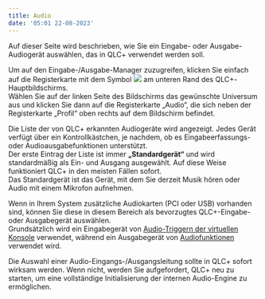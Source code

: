 ```yaml
---
title: Audio
date: '05:01 22-08-2023'
---
```


Auf dieser Seite wird beschrieben, wie Sie ein Eingabe- oder Ausgabe-Audiogerät auswählen, das in QLC+ verwendet werden soll.

Um auf den Eingabe-/Ausgabe-Manager zuzugreifen, klicken Sie einfach auf die Registerkarte mit dem Symbol ![](/basics/input_output.png) am unteren Rand des QLC+-Hauptbildschirms.  
Wählen Sie auf der linken Seite des Bildschirms das gewünschte Universum aus und klicken Sie dann auf die Registerkarte „Audio“, die sich neben der Registerkarte „Profil“ oben rechts auf dem Bildschirm befindet.

Die Liste der von QLC+ erkannten Audiogeräte wird angezeigt. Jedes Gerät verfügt über ein Kontrollkästchen, je nachdem, ob es Eingabeerfassungs- oder Audioausgabefunktionen unterstützt.  
Der erste Eintrag der Liste ist immer **„Standardgerät“** und wird standardmäßig als Ein- und Ausgang ausgewählt. Auf diese Weise funktioniert QLC+ in den meisten Fällen sofort.  
Das Standardgerät ist das Gerät, mit dem Sie derzeit Musik hören oder Audio mit einem Mikrofon aufnehmen.  

Wenn in Ihrem System zusätzliche Audiokarten (PCI oder USB) vorhanden sind, können Sie diese in diesem Bereich als bevorzugtes QLC+-Eingabe- oder Ausgabegerät auswählen.  
Grundsätzlich wird ein Eingabegerät von [Audio-Triggern der virtuellen Konsole](/virtual-console/audio-triggers) verwendet, während ein Ausgabegerät von [Audiofunktionen](/basics/glossary-and-concepts#audio) verwendet wird.  

Die Auswahl einer Audio-Eingangs-/Ausgangsleitung sollte in QLC+ sofort wirksam werden. Wenn nicht, werden Sie aufgefordert, QLC+ neu zu starten, um eine vollständige Initialisierung der internen Audio-Engine zu ermöglichen.